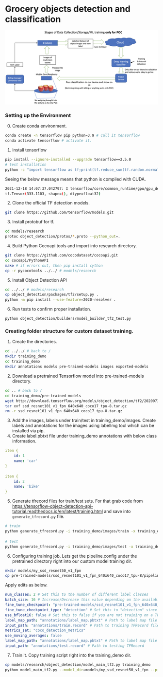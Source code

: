 # Grocery objects detection and classification

<img src="big_picture.png" >

### Setting up the Environment
0. Create conda environment.
```bash
conda create -n tensorflow pip python=3.9 # call it tensorflow
conda activate tensorflow # activate it.
```
1. Install tensorflow
```bash
pip install --ignore-installed --upgrade tensorflow==2.5.0
# test installation
python -c "import tensorflow as tf;print(tf.reduce_sum(tf.random.normal([1000, 1000])))"
```
Seeing the below message means that python is compiled with CUDA.
```bash
2021-12-18 14:07:37.042797: I tensorflow/core/common_runtime/gpu/gpu_device.cc:1418] Created TensorFlow device (/job:localhost/replica:0/task:0/device:GPU:0 with 13803 MB memory) -> physical GPU (device: 0, name: Tesla T4, pci bus id: 0000:00:1e.0, compute capability: 7.5)
tf.Tensor(333.1103, shape=(), dtype=float32)
```
2. Clone the official TF detection models.
```bash
git clone https://github.com/tensorflow/models.git
```
3. Install protobuf for tf.
```bash
cd models/research
protoc object_detection/protos/*.proto --python_out=.
```
4. Build Python Cocoapi tools and import into research directory.
```bash
git clone https://github.com/cocodataset/cocoapi.git
cd cocoapi/PythonAPI
make # if errors out, then pip install cython
cp -r pycocotools ../../ # models/research
```
5. Install Object Detection API
```bash
cd ../../ # models/research
cp object_detection/packages/tf2/setup.py .
python -m pip install --use-feature=2020-resolver .
```
6. Run tests to confirm proper installation.
```bash
python object_detection/builders/model_builder_tf2_test.py
```
### Creating folder structure for custom dataset training.

1. Create the directories.
```bash
cd ../../ # back to /
mkdir training_demo
cd training_demo
mkdir annotations models pre-trained-models images exported-models
```
2. Download a pretrained Tensorflow model into pre-trained-models directory.
```bash
cd .. # back to /
cd training_demo/pre-trained-models
wget http://download.tensorflow.org/models/object_detection/tf2/20200711/ssd_resnet101_v1_fpn_640x640_coco17_tpu-8.tar.gz
tar xvf ssd_resnet101_v1_fpn_640x640_coco17_tpu-8.tar.gz
rm -r ssd_resnet101_v1_fpn_640x640_coco17_tpu-8.tar.gz
```
3. Add the images, labels under train/test in training_demo/images. Create labels and annotations for the images using labelImg tool which can be installed via pip.
4. Create label.pbtxt file under training_demo annotations with below class information.
```yaml
item {
    id: 1
    name: 'car'
}

item {
    id: 2
    name: 'bike'
}
```
5. Generate tfrecord files for train/test sets. For that grab code from https://tensorflow-object-detection-api-tutorial.readthedocs.io/en/latest/training.html and save into ```generate_tfrecord.py``` file.
```bash
# train
python generate_tfrecord.py -i training_demo/images/train -x training_demo/images/train -l training_demo/annotations/label_map.pbtxt -o training_demo/annotations/train.record

# test
python generate_tfrecord.py -i training_demo/images/test -x training_demo/images/test -l training_demo/annotations/label_map.pbtxt -o training_demo/annotations/test.record
```
6. Configuring training job. Lets get the pipeline.config under the pretrained directory right into our custom model training dir.
```bash
mkdir models/my_ssd_resnet50_v1_fpn
cp pre-trained-models/ssd_resnet101_v1_fpn_640x640_coco17_tpu-8/pipeline.config models/my_ssd_resnet50_v1_fpn/
```
Apply edits as below.
```yaml
num_classes: 2 # Set this to the number of different label classes
batch_size: 16 # Increase/Decrease this value depending on the available memory (Higher values require more memory and vice-versa)
fine_tune_checkpoint: "pre-trained-models/ssd_resnet101_v1_fpn_640x640_coco17_tpu-8/checkpoint/ckpt-0" # Path to checkpoint of pre-trained model
fine_tune_checkpoint_type: "detection" # Set this to "detection" since we want to be training the full detection model
use_bfloat16: false # Set this to false if you are not training on a TPU
label_map_path: "annotations/label_map.pbtxt" # Path to label map file
input_path: "annotations/train.record" # Path to training TFRecord file
metrics_set: "coco_detection_metrics"
use_moving_averages: false
label_map_path: "annotations/label_map.pbtxt" # Path to label map file
input_path: "annotations/test.record" # Path to testing TFRecord
```
7. Train it. Copy training script right into the training_demo dir.
```bash
cp models/research/object_detection/model_main_tf2.py training_demo
python model_main_tf2.py --model_dir=models/my_ssd_resnet50_v1_fpn --pipeline_config_path=models/my_ssd_resnet50_v1_fpn/pipeline.config
```